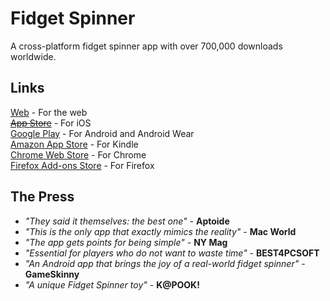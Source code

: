# Fidget Spinner
A cross-platform fidget spinner app with over 700,000 downloads worldwide.

## Links
[Web](https://git.io/vpZxN) - For the web
<br><s>[App Store](http://appsto.re/us/da8njb.i)</s> - For iOS
<br>[Google Play](https://goo.gl/aJMLNl) - For Android and Android Wear
<br>[Amazon App Store](https://goo.gl/xJzHBG) - For Kindle
<br>[Chrome Web Store](https://goo.gl/4g232x) - For Chrome
<br>[Firefox Add-ons Store](https://goo.gl/yzhXb9) - For Firefox

## The Press
- *"They said it themselves: the best one"* - **Aptoide**
- *"This is the only app that exactly mimics the reality"* - **Mac World**
- *"The app gets points for being simple"* - **NY Mag**
- *"Essential for players who do not want to waste time"* - **BEST4PCSOFT**
- *"An Android app that brings the joy of a real-world fidget spinner"* - **GameSkinny**
- *"A unique Fidget Spinner toy"* - **K@POOK!**

